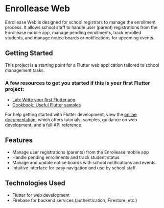 # Enrollease Web

Enrollease Web is designed for school registrars to manage the enrollment process. It allows school staff to handle user (parent) registrations from the Enrollease mobile app, manage pending enrollments, track enrolled students, and manage notice boards or notifications for upcoming events.

## Getting Started

This project is a starting point for a Flutter web application tailored to school management tasks.

### A few resources to get you started if this is your first Flutter project:
- [Lab: Write your first Flutter app](https://docs.flutter.dev/get-started/codelab)
- [Cookbook: Useful Flutter samples](https://docs.flutter.dev/cookbook)

For help getting started with Flutter development, view the [online documentation](https://docs.flutter.dev/), which offers tutorials, samples, guidance on web development, and a full API reference.

## Features
- Manage user registrations (parents) from the Enrollease mobile app
- Handle pending enrollments and track student status
- Manage and update notice boards with school notifications and events
- Intuitive interface for easy navigation and use by school staff

## Technologies Used
- Flutter for web development
- Firebase for backend services (authentication, Firestore, etc.)
